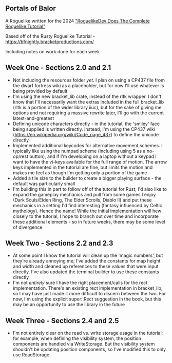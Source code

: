 Portals of Balor
----
A Roguelike written for the 2024 ["RoguelikeDev Does The Complete Roguelike Tutorial"](https://www.reddit.com/r/roguelikedev/comments/1dt8bqm/roguelikedev_does_the_complete_roguelike_tutorial/)

Based off of the Rusty Roguelike Tutorial - https://bfnightly.bracketproductions.com/

Including notes on work done for each week

Week One - Sections 2.0 and 2.1
-----
* Not including the resources folder _yet_. I plan on using a CP437 file from the dwarf fortress wiki as a placeholder, but for now I'll use whatever is being provided by default
* I'm using the new bracket_lib crate, instead of the rltk wrapper. I don't know that I'll necessarily want the extras included in the full bracket_lib (rltk is a portion of the wider library iiuc), but for the sake of giving me options and not requiring a massive rewrite later, I'll go with the current latest-and-greatest
* Defining unicode characters directly - in the tutorial, the 'smiley' face being supplied is written directly. Instead, I'm using the CP437 wiki (https://en.wikipedia.org/wiki/Code_page_437) to define the unicode directly
* Implemented additional keycodes for alternative movement schemes. I typically like using the numpad scheme (including using 5 as a no-op/rest button), and if I'm developing on a laptop without a keypad I want to have the vi-keys available for the full range of motion. The arrow keys implemented in the tutorial are fine, but limits the motion and makes me feel as though I'm getting only a portion of the game
* Added a tile size to the builder to create a bigger playing surface - the default was particularly small
* I'm building this in part to follow off of the tutorial for Rust; I'd also like to expand the gameplay mechanics and pull from some games I enjoy (Dark Souls/Elden Ring, The Elder Scrolls, Diablo II) and put these mechanics in a setting I'd find interesting (fantasy influenced by Celtic mythology). Hence the name! While the initial implementation will hew closely to the tutorial, I hope to branch out over time and incorporate these additional elements - so in future weeks, there may be some level of divergence

Week Two - Sections 2.2 and 2.3
----
* At some point I know the tutorial will clean up the 'magic numbers', but they're already annoying me; I've added the constants for map height and width and cleaned up references to these values that were input directly. I've also updated the terminal builder to use these constants directly
* I'm not _entirely_ sure I have the right placement/calls for the rect implementation. There's an existing rect implementation in bracket_lib, so I may have just made it more difficult to discern between the two. For now, I'm using the explicit super::Rect suggestion in the book, but this may be an opportunity to use the library in the future

Week Three - Sections 2.4 and 2.5
----
* I'm not entirely clear on the read vs. write storage usage in the tutorial; for example, when defining the visibility system, the position components are handled via WriteStorage. But the visibility system shouldn't be updating position components, so I've modified this to only use ReadStorage.